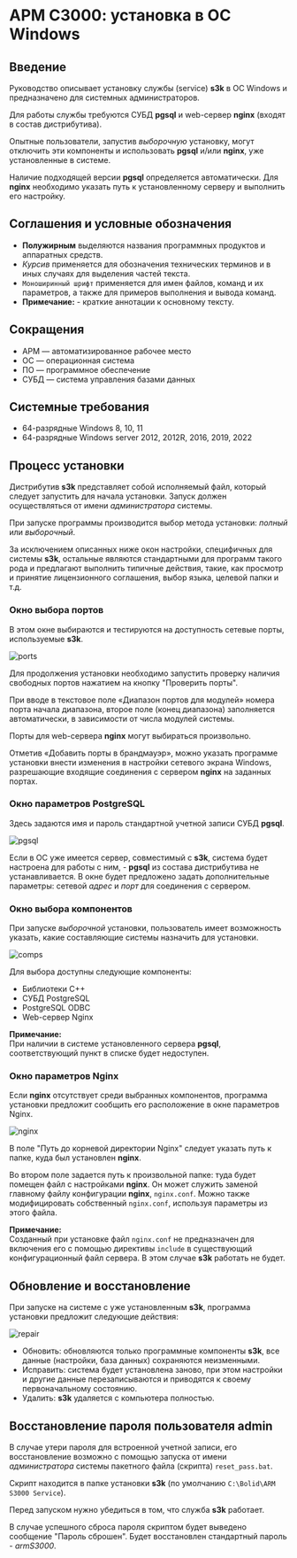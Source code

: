 # АРМ С3000: установка в ОС Windows



<!--
TODO Nginx => nginx

ORIG screens appearance order:
- typical install:
  - ports
  - pgsql
- advanced install:
  - comps
  - ports
  - pgsql
  - nginx
-->

<!--
NOTE:
- installer: pgsql 9.6
- installer: psqlODBC_x64: 13.02
- debian 12: pgsql 15.3
- 9.6 for win: not supported anymore
- s3k works OK with existing psql 16.0
- psql port: 5432 (/etc/services)
-->



## Введение

Руководство описывает установку службы (service) **s3k**
в ОС Windows и предназначено для системных администраторов.

Для работы службы требуются СУБД **pgsql** и web-сервер **nginx**
(входят в состав дистрибутива).

Опытные пользователи, запустив *выборочную* установку,
могут отключить эти компоненты и использовать **pgsql**
и/или **nginx**, уже установленные в системе.

Наличие подходящей версии **pgsql** определяется автоматически.
Для **nginx** необходимо указать путь к установленному серверу
и выполнить его настройку.



## Соглашения и условные обозначения

- **Полужирным** выделяются названия программных продуктов и аппаратных средств.
- *Курсив* применяется для обозначения технических терминов
  и в иных случаях для выделения частей текста.
- `Моноширинный шрифт` применяется для имен файлов, команд и их параметров,
  а также для примеров выполнения и вывода команд.
- **Примечание:** - краткие аннотации к основному тексту.



## Сокращения

- АРМ — автоматизированное рабочее место
- ОС — операционная система
- ПО — программное обеспечение
- СУБД — система управления базами данных



## Системные требования

- 64-разрядные Windows 8, 10, 11
- 64-разрядные Windows server 2012, 2012R, 2016, 2019, 2022



## Процесс установки

Дистрибутив **s3k** представляет собой исполняемый файл,
который следует запустить для начала установки. Запуск должен
осуществляться от имени *администратора* системы.

При запуске программы производится выбор метода установки:
*полный* или *выборочный*.

За исключением описанных ниже окон настройки, специфичных
для системы **s3k**, остальные являются стандартными
для программ такого рода и предлагают выполнить типичные
действия, такие, как просмотр и принятие лицензионного
соглашения, выбор языка, целевой папки и т.д.



### Окно выбора портов

В этом окне выбираются и тестируются на доступность
сетевые порты, используемые **s3k**.

![ports](ss_win_new_2023_10_19/ports.png 'ports')

Для продолжения установки
необходимо
запустить
проверку
наличия свободных портов
нажатием на кнопку "Проверить порты".

При вводе в текстовое поле «Диапазон портов для модулей» номера
порта начала диапазона, второе поле (конец диапазона) заполняется
автоматически, в зависимости от числа модулей системы.

Порты для web-сервера **nginx** могут выбираться произвольно.

Отметив «Добавить порты в брандмауэр», можно указать программе
установки внести изменения в настройки сетевого экрана Windows,
разрешающие входящие соединения с сервером **nginx** на заданных
портах.

<!--
В этом окне производится выбор и проверка доступности сетевых
проверить
наличие свободных портов
нажатием на кнопку "Проверить порты".
прежде
протестировать
Без успешного тестирования
(нажатием на кнопку "Проверить порты")
продолжение установки невозможно.
-->


### Окно параметров PostgreSQL

Здесь задаются имя и пароль стандартной учетной записи СУБД **pgsql**.

![pgsql](ss_win_new_2023_10_19/pgsql.png 'pgsql')

Если в ОС уже имеется сервер, совместимый с **s3k**,
система будет настроена для работы с ним, - **pgsql** из
состава дистрибутива не устанавливается. В окне будет
предложено задать дополнительные параметры:
сетевой *адрес* и *порт* для соединения с сервером.



### Окно выбора компонентов

При запуске *выборочной* установки, пользователь имеет возможность
указать, какие составляющие системы назначить для установки.

![comps](ss_win_new_2023_10_19/comps.png 'comps')

Для выбора доступны следующие компоненты:
- Библиотеки C++
- СУБД PostgreSQL
- PostgreSQL ODBC
- Web-сервер Nginx

**Примечание:**<br />
При наличии в системе установленного сервера **pgsql**,
соответствующий пункт в списке будет недоступен.



### Окно параметров Nginx

Если **nginx** отсутствует среди выбранных компонентов,
программа установки предложит сообщить его расположение
в окне параметров Nginx.

![nginx](ss_win_new_2023_10_19/nginx.png 'nginx')

В поле "Путь до корневой директории Nginx"
следует указать путь к папке, куда был установлен **nginx**.

Во втором поле задается путь к произвольной папке:
туда будет помещен файл с настройками **nginx**.
Он может служить заменой главному файлу конфигурации
**nginx**, `nginx.conf`.
Можно также модифицировать собственный `nginx.conf`,
используя параметры из этого файла.

**Примечание:**<br />
Созданный при установке файл `nginx.conf`
не предназначен для включения его с помощью
директивы `include` в существующий конфигурационный файл сервера.
В этом случае **s3k** работать не будет.



## Обновление и восстановление

При запуске на системе с уже установленным **s3k**,
программа установки предложит следующие действия:

![repair](ss_win/repair.png 'repair')

- Обновить:
  обновляются только программные компоненты **s3k**,
  все данные (настройки, база данных) сохраняются неизменными.
- Исправить:
  система будет установлена заново, при этом настройки и другие
    данные
    перезаписываются
    и приводятся к своему первоначальному состоянию.
- Удалить:
  **s3k** удаляется с компьютера полностью.
<!--
    данные будут
    перезаписаны
    восстановлены
    приведены к первоначальному виду
    и приведены к первоначальному состоянию
    приводятся к виду
пользовательские данные (настройки, база данных) сохраняются неизменными.
-->


## Восстановление пароля пользователя admin

В случае утери пароля для встроенной учетной записи,
его восстановление возможно
с помощью запуска от имени *администратора* системы
пакетного файла (скрипта) `reset_pass.bat`.

Скрипт находится в папке установки **s3k**
(по умолчанию `C:\Bolid\ARM S3000 Service`).

Перед запуском нужно убедиться в том, что служба **s3k** работает.

В случае успешного сброса пароля скриптом будет выведено
сообщение "Пароль сброшен". Будет восстановлен стандартный
пароль - *armS3000*.

